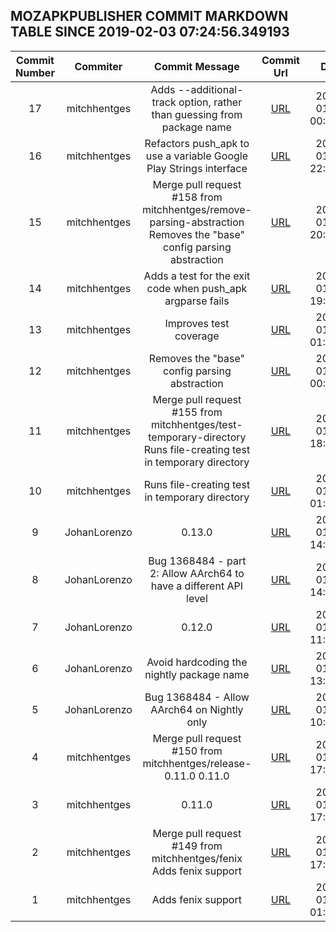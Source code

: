 ## MOZAPKPUBLISHER COMMIT MARKDOWN TABLE SINCE 2019-02-03 07:24:56.349193

| Commit Number | Commiter | Commit Message | Commit Url | Date | 
|:---:|:----:|:----------------------------------:|:------:|:----:| 
|17|mitchhentges|Adds --additional-track option, rather than guessing from package name|[URL](https://github.com/mozilla-releng/mozapkpublisher/commit/45cb8fd916b88c36a3d06824462a28772cfaa648)|2019-01-18 00:15:03
|16|mitchhentges|Refactors push_apk to use a variable Google Play Strings interface|[URL](https://github.com/mozilla-releng/mozapkpublisher/commit/e3af7b1a1be1b09045acf3b452d5eda58be20c9b)|2019-01-25 22:32:03
|15|mitchhentges|Merge pull request #158 from mitchhentges/remove-parsing-abstraction  Removes the "base" config parsing abstraction|[URL](https://github.com/mozilla-releng/mozapkpublisher/commit/a59e2938bfc7e059538e68afd0f708aec2ef2b8f)|2019-01-25 20:01:16
|14|mitchhentges|Adds a test for the exit code when push_apk argparse fails|[URL](https://github.com/mozilla-releng/mozapkpublisher/commit/2edd52f83be3c9d854943b790f470fd1c3cd296a)|2019-01-25 19:57:23
|13|mitchhentges|Improves test coverage|[URL](https://github.com/mozilla-releng/mozapkpublisher/commit/eb6cb0b342e9d7841d9edf9c95e65068d4e6017b)|2019-01-24 01:49:10
|12|mitchhentges|Removes the "base" config parsing abstraction|[URL](https://github.com/mozilla-releng/mozapkpublisher/commit/1d4775dffde4a82ee3dca257f1f07d42c5a6f8c9)|2019-01-24 00:23:43
|11|mitchhentges|Merge pull request #155 from mitchhentges/test-temporary-directory  Runs file-creating test in temporary directory|[URL](https://github.com/mozilla-releng/mozapkpublisher/commit/4c872efe481eabe97cab186646b423b226c080a6)|2019-01-18 18:17:44
|10|mitchhentges|Runs file-creating test in temporary directory|[URL](https://github.com/mozilla-releng/mozapkpublisher/commit/0a1ba4ef9d9c242f2be1c7bd5c5278a770f494e0)|2019-01-18 01:25:41
|9|JohanLorenzo|0.13.0|[URL](https://github.com/mozilla-releng/mozapkpublisher/commit/7aa2bcef21e8ea1d943c5031681abe9ac7f7d10d)|2019-01-15 14:56:05
|8|JohanLorenzo|Bug 1368484 - part 2: Allow AArch64 to have a different API level|[URL](https://github.com/mozilla-releng/mozapkpublisher/commit/54452f3565673f23055cdbdccec14772c74404e0)|2019-01-15 14:52:35
|7|JohanLorenzo|0.12.0|[URL](https://github.com/mozilla-releng/mozapkpublisher/commit/36444cc8ad5b041b2752665df5bec7edcfc56c14)|2019-01-14 11:00:13
|6|JohanLorenzo|Avoid hardcoding the nightly package name|[URL](https://github.com/mozilla-releng/mozapkpublisher/commit/763a5458542ac72190e42de5b02bd70c723d0bd2)|2019-01-14 13:28:47
|5|JohanLorenzo|Bug 1368484 - Allow AArch64 on Nightly only|[URL](https://github.com/mozilla-releng/mozapkpublisher/commit/441f186655f38f1afc5b5862ab59e2d95b79540c)|2019-01-14 10:56:10
|4|mitchhentges|Merge pull request #150 from mitchhentges/release-0.11.0  0.11.0|[URL](https://github.com/mozilla-releng/mozapkpublisher/commit/fab88a8fbccdfb1ab2a41b67c392f0c0ed34b3cb)|2019-01-09 17:18:26
|3|mitchhentges|0.11.0|[URL](https://github.com/mozilla-releng/mozapkpublisher/commit/570ef3dbb5e4698d3779272087c8a189154a94a5)|2019-01-08 17:22:14
|2|mitchhentges|Merge pull request #149 from mitchhentges/fenix  Adds fenix support|[URL](https://github.com/mozilla-releng/mozapkpublisher/commit/231ae70730eccf7d17d824fe20d64d01744549d7)|2019-01-08 17:13:11
|1|mitchhentges|Adds fenix support|[URL](https://github.com/mozilla-releng/mozapkpublisher/commit/d5f5d780baa8a3426f5fa25d140259f8590d278f)|2019-01-08 01:49:54


